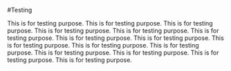 #Testing

This is for testing purpose. This is for testing purpose. This is for testing purpose. This is for testing purpose. This is for testing purpose. This is for testing purpose. This is for testing purpose. This is for testing purpose. This is for testing purpose. This is for testing purpose. This is for testing purpose. This is for testing purpose. This is for testing purpose. This is for testing purpose. This is for testing purpose.